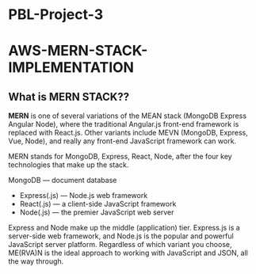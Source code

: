 # PBL-Project-3

# AWS-MERN-STACK-IMPLEMENTATION


## What is MERN STACK??

**MERN** is one of several variations of the MEAN stack (MongoDB Express Angular Node), where the traditional Angular.js front-end framework is replaced with React.js. Other variants include MEVN (MongoDB, Express, Vue, Node), and really any front-end JavaScript framework can work.

MERN stands for MongoDB, Express, React, Node, after the four key technologies that make up the stack.

MongoDB — document database
* Express(.js) — Node.js web framework
* React(.js) — a client-side JavaScript framework
* Node(.js) — the premier JavaScript web server

Express and Node make up the middle (application) tier. Express.js is a server-side web framework, and Node.js is the popular and powerful JavaScript server platform. Regardless of which variant you choose, ME(RVA)N is the ideal approach to working with JavaScript and JSON, all the way through.

